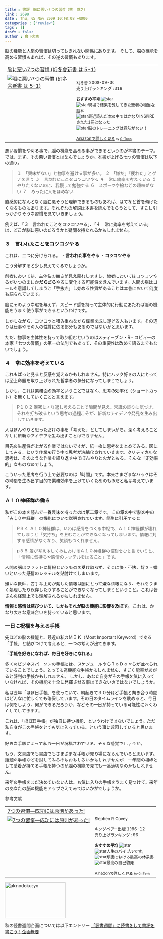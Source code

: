 ```yaml
---
title : 書評　脳に悪い７つの習慣（林　成之）
link : 2699
date : Thu, 05 Nov 2009 10:08:08 +0000
categories : ["review"]
tags : []
draft : false
author : 倉下忠憲
---
```


脳の機能と人間の習慣は切ってもきれない関係にあります。
そして、脳の機能を高める習慣もあれば、その逆の習慣もあります。

<table  border="0" cellpadding="5"><tr><td colspan="2"><a href="http://www.amazon.co.jp/%E8%84%B3%E3%81%AB%E6%82%AA%E3%81%847%E3%81%A4%E3%81%AE%E7%BF%92%E6%85%A3-%E5%B9%BB%E5%86%AC%E8%88%8E%E6%96%B0%E6%9B%B8-%E3%81%AF-5-1-%E6%88%90%E4%B9%8B/dp/4344981448%3FSubscriptionId%3D15SMZCTB9V8NGR2TW082%26tag%3Drashita1000-22%26linkCode%3Dxm2%26camp%3D2025%26creative%3D165953%26creativeASIN%3D4344981448" target="_top">脳に悪い7つの習慣 (幻冬舎新書 は 5-1)</a><img src='http://www.assoc-amazon.jp/e/ir?t=rashita1000-22&l=ur2&o=9' width='1' height='1' border='0' alt='' /></td></tr><tr><td valign="top"><a href="http://www.amazon.co.jp/%E8%84%B3%E3%81%AB%E6%82%AA%E3%81%847%E3%81%A4%E3%81%AE%E7%BF%92%E6%85%A3-%E5%B9%BB%E5%86%AC%E8%88%8E%E6%96%B0%E6%9B%B8-%E3%81%AF-5-1-%E6%88%90%E4%B9%8B/dp/4344981448%3FSubscriptionId%3D15SMZCTB9V8NGR2TW082%26tag%3Drashita1000-22%26linkCode%3Dxm2%26camp%3D2025%26creative%3D165953%26creativeASIN%3D4344981448" target="_top"><img src="http://ecx.images-amazon.com/images/I/41kBbOxYXwL._SL160_.jpg" border="0" alt="脳に悪い7つの習慣 (幻冬舎新書 は 5-1)" /></a></td><td valign="top"><font size="-1"><br />幻冬舎  2009-09-30<br />売り上げランキング : 316<br /><br /><strong>おすすめ平均  </strong><img src="http://g-images.amazon.com/images/G/01/detail/stars-4-5.gif" alt="star" /><br /><img src="http://g-images.amazon.com/images/G/01/detail/stars-4-0.gif" alt="star" />現場で結果を残してきた筆者の穏当な脳本<br /><img src="http://g-images.amazon.com/images/G/01/detail/stars-4-0.gif" alt="star" />最近読んだ本の中ではかなりINSPIREされた1冊となった<br /><img src="http://g-images.amazon.com/images/G/01/detail/stars-4-0.gif" alt="star" />脳のトレーニングは意味がない！<br /><br /><a href="http://www.amazon.co.jp/%E8%84%B3%E3%81%AB%E6%82%AA%E3%81%847%E3%81%A4%E3%81%AE%E7%BF%92%E6%85%A3-%E5%B9%BB%E5%86%AC%E8%88%8E%E6%96%B0%E6%9B%B8-%E3%81%AF-5-1-%E6%88%90%E4%B9%8B/dp/4344981448%3FSubscriptionId%3D15SMZCTB9V8NGR2TW082%26tag%3Drashita1000-22%26linkCode%3Dxm2%26camp%3D2025%26creative%3D165953%26creativeASIN%3D4344981448" target="_top">Amazonで詳しく見る</a></font><font size="-2"> by <a href="http://www.goodpic.com/mt/aws/index.html" >G-Tools</a></font></td></tr></table>

悪い習慣をやめる事で、脳の機能を高める事ができるというのが本書のテーマ。
では、まず、その悪い習慣とはなんでしょうか。本書が上げる七つの習慣は以下の通り。



<blockquote>１　「興味がない」と物事を避ける事が多い。
２　「嫌だ」「疲れた」とグチを言う
３　言われたことをコツコツやる
４　常に効率を考えている
５　やりたくないのに、我慢して勉強する
６　スポーツや絵などの趣味がない
７　めったに人をほめない
</blockquote>

直感的になんとなく脳に悪そうと理解できるものもあれば、はてなと首を傾げたくなるものもあります。それぞれの解説は本書を読んでもらうとして、すこし引っかかりそうな習慣を見ていきましょう。

例えば、「３　言われたことをコツコツやる」、「４　常に効率を考えている」は、どこが脳に悪いのだろうかと疑問を持たれるかもしれません。

<h3>３　言われたことをコツコツやる</h3>
これは、二つに分けられる。
・<strong>言われた事をやる</strong>
・<strong>コツコツやる</strong>

こう分解すると少し見えてくるでしょうか。

前者においては、主体性の無さが見え隠れしますし、後者においてはコツコツやるがいつのまにか<strong>だらだら</strong>やるに変化する可能性を含んでいます。人間の脳はゴールを意識してしまうと「手抜き」し始める性質があることは本書において何度も語られています。

脳にそのような暇を与えず、スピード感を持って主体的に行動にあたれば脳の機能をうまく使う事ができるというわけです。

しかしながら、コツコツと積み重ねながら偉業を成し遂げる人もいます。その辺りは仕事やその人の性質に依る部分もあるのではないかと思います。

ただ、物事を主体性を持って取り組むというのはスティーブン・R・コビィーの本家「七つの習慣」の第一の法則でもあって、その重要性は改めて語るまでもないでしょう。

<h3>４　常に効率を考えている</h3>
これもぱっと見ると反感を覚えるかもしれません。特にハック好きの人にとっては至上命題を取り上げられた哲学者の気分になってしまうでしょう。

しかし、これは業務面の効率ということではなく、思考の効率化（ショートカット）を無くしていくことと言えます。



<blockquote>P１０２
厳密にくり返し考えることで隙間が見え、常識の誤りに気づき、それを打ち破るという思考の過程こそが、斬新なアイデアや発見を生み出していきます。</blockquote>



人はぼんやりと思っただけの事を「考えた」としてしまいがち。深く考えることなしに斬新なアイデアを生み出すことはできません。

目先の生産性が上がる作業ではないですが、紙一枚に思考をまとめてみる、図にしてみる、という作業を行う中で思考が洗練化されていきます。クリティカルな思考は、そのような作業を繰り返す中でぼんやりと火がともる、そんな「非効率的」なものなのでしょう。

こういった思考を行う上で必要なのは「時間」です。本来さまざまなハックはその時間を生み出す目的で業務効率を上げていくためのものだと私は考えています。

<h3>Ａ１０神経群の働き</h3>
私がこの本を読んで一番興味を持ったのは第二章です。
この章の中で脳の中の「Ａ１０神経群」の機能について説明されています。簡単に引用すると



<blockquote>P３４
Ａ１０神経群は、いわば感情をつくる中枢で、Ａ１０神経群が壊れてしまうと「気持ち」を生むことができなくなってしまいます。情報に対する感情がなくなり、笑顔もつくれません。</blockquote>





<blockquote>p３５
脳が考えるしくみにおけるＡ１０神経群の役割をひと言でいうと、「情報に気持ちや感情のレッテルをはること」です。</blockquote>



人間の脳はフラットに情報というものを受け取らず、そこに快・不快、好き・嫌いといった感情のレッテルを貼付けてしまいます。

嫌いな教師、苦手な上司が発した情報は脳にとって嫌な情報になり、それをうまく処理したり保存したりすることができなくなってしまうということ。これは皆さんの経験上でも理解されるかもしれません。

<strong>情報と感情は結びついて、しかもそれが脳の機能に影響を及ぼす。</strong>
これは、かなり大きな意味合いを持っていると思います。

<h3>一日に祝福を与える手帳</h3>
先ほどの脳の機能と、最近の私のＭＩＫ（Most Important Keyword）である「手帳」と結びつけて考えると、一つの考えが出てきます。

「<strong>手帳を好きになれば、毎日を好きになれる</strong>」

多くのビジネスパーソンの手帳には、スケジュールやらＴｏＤｏやらが並べられていることでしょう。とっても高機能な手帳かもしれません、すごく能率があがると評判の手帳かもしれません。
しかし、あなた自身がその手帳を気に入っていなければ、その機能を十全に発揮させる事はできないのではないでしょうか。

私は長年「ほぼ日手帳」を使っていて、朝起きて３０分ほど手帳と向き合う時間はどんなに忙しくても確保しています。その日のタイムラインを眺めると、今日は何をしよう、何ができるだろうか、などその一日が持っている可能性にわくわくしてしてきます。

これは、「ほぼ日手帳」が独自に持つ機能、というわけではないでしょう。ただ私自身がこの手帳をとても気に入っている、という事に起因していると思います。

好きな手帳によって私の一日が祝福されている、そんな感覚でしょうか。

もう、文具店でも書店でもさまざまな手帳が売り場にならんでいると思います。話題の手帳などを試してみるのもおもしろいかもしれませんが、一年間の相棒として愛着が持てる手帳を持つのが脳の機能で見ても一番適切なのかもしれません。

来年の手帳をまだ決めていない人は、お気に入りの手帳をうまく見つけて、来年のあなたの脳の機能をアップさえてみてはいかがでしょうか。

参考文献
<table  border="0" cellpadding="5"><tr><td colspan="2"><a href="http://www.amazon.co.jp/7%E3%81%A4%E3%81%AE%E7%BF%92%E6%85%A3%E2%80%95%E6%88%90%E5%8A%9F%E3%81%AB%E3%81%AF%E5%8E%9F%E5%89%87%E3%81%8C%E3%81%82%E3%81%A3%E3%81%9F-%E3%82%B9%E3%83%86%E3%82%A3%E3%83%BC%E3%83%96%E3%83%B3%E3%83%BBR-%E3%82%B3%E3%83%B4%E3%82%A3%E3%83%BC/dp/4906638015%3FSubscriptionId%3D15SMZCTB9V8NGR2TW082%26tag%3Drashita1000-22%26linkCode%3Dxm2%26camp%3D2025%26creative%3D165953%26creativeASIN%3D4906638015" target="_top">7つの習慣―成功には原則があった!</a><img src='http://www.assoc-amazon.jp/e/ir?t=rashita1000-22&l=ur2&o=9' width='1' height='1' border='0' alt='' /></td></tr><tr><td valign="top"><a href="http://www.amazon.co.jp/7%E3%81%A4%E3%81%AE%E7%BF%92%E6%85%A3%E2%80%95%E6%88%90%E5%8A%9F%E3%81%AB%E3%81%AF%E5%8E%9F%E5%89%87%E3%81%8C%E3%81%82%E3%81%A3%E3%81%9F-%E3%82%B9%E3%83%86%E3%82%A3%E3%83%BC%E3%83%96%E3%83%B3%E3%83%BBR-%E3%82%B3%E3%83%B4%E3%82%A3%E3%83%BC/dp/4906638015%3FSubscriptionId%3D15SMZCTB9V8NGR2TW082%26tag%3Drashita1000-22%26linkCode%3Dxm2%26camp%3D2025%26creative%3D165953%26creativeASIN%3D4906638015" target="_top"><img src="http://ecx.images-amazon.com/images/I/51JHD9GEK0L._SL160_.jpg" border="0" alt="7つの習慣―成功には原則があった!" /></a></td><td valign="top"><font size="-1">Stephen R. Covey <br /><br />キングベアー出版  1996-12<br />売り上げランキング : 96<br /><br /><strong>おすすめ平均  </strong><img src="http://g-images.amazon.com/images/G/01/detail/stars-4-5.gif" alt="star" /><br /><img src="http://g-images.amazon.com/images/G/01/detail/stars-5-0.gif" alt="star" />人生のバイブルです。<br /><img src="http://g-images.amazon.com/images/G/01/detail/stars-5-0.gif" alt="star" />類書における最高の体系書<br /><img src="http://g-images.amazon.com/images/G/01/detail/stars-5-0.gif" alt="star" />最高の自己啓発<br /><br /><a href="http://www.amazon.co.jp/7%E3%81%A4%E3%81%AE%E7%BF%92%E6%85%A3%E2%80%95%E6%88%90%E5%8A%9F%E3%81%AB%E3%81%AF%E5%8E%9F%E5%89%87%E3%81%8C%E3%81%82%E3%81%A3%E3%81%9F-%E3%82%B9%E3%83%86%E3%82%A3%E3%83%BC%E3%83%96%E3%83%B3%E3%83%BBR-%E3%82%B3%E3%83%B4%E3%82%A3%E3%83%BC/dp/4906638015%3FSubscriptionId%3D15SMZCTB9V8NGR2TW082%26tag%3Drashita1000-22%26linkCode%3Dxm2%26camp%3D2025%26creative%3D165953%26creativeASIN%3D4906638015" target="_top">Amazonで詳しく見る</a></font><font size="-2"> by <a href="http://www.goodpic.com/mt/aws/index.html" >G-Tools</a></font></td></tr></table>

<img src="https://rashita.net/blog/wp-content/uploads/2009/10/akinodokusyo1.jpg" alt="akinodokusyo" title="akinodokusyo" width="200" height="118" class="alignnone size-full wp-image-2611" />

秋の読書週間企画については以下エントリー
<a href="https://rashita.net/blog/?p=2606">「読書週間」に読書をして書評を書こう！企画概要</a>